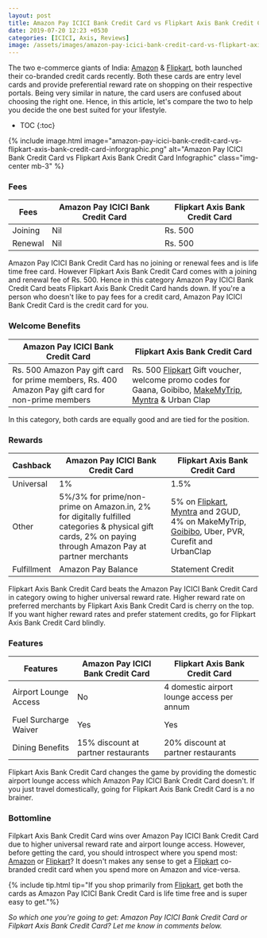 ```yaml
---
layout: post
title: Amazon Pay ICICI Bank Credit Card vs Flipkart Axis Bank Credit Card
date: 2019-07-20 12:23 +0530
categories: [ICICI, Axis, Reviews]
image: /assets/images/amazon-pay-icici-bank-credit-card-vs-flipkart-axis-bank-credit-card.jpg
---
```


The two e-commerce giants of India: [Amazon](/amazon-pay-icici-bank-credit-card-review/) & [Flipkart](/flipkart-axis-bank-credit-card-launched/), both launched their co-branded credit cards recently. Both these cards are entry level cards and provide preferential reward rate on shopping on their respective portals. Being very similar in nature, the card users are confused about choosing the right one. Hence, in this article, let's compare the two to help you decide the one best suited for your lifestyle.

<!-- prettier-ignore -->
* TOC
{:toc}

{% include image.html image="amazon-pay-icici-bank-credit-card-vs-flipkart-axis-bank-credit-card-inforgraphic.png" alt="Amazon Pay ICICI Bank Credit Card vs Flipkart Axis Bank Credit Card Infographic" class="img-center mb-3" %}

### Fees

<table class="table" style="display: block;overflow-x: auto;">
<thead class="thead-dark">
<tr>
    <th scope="col"> Fees</th>
	<th scope="col"> Amazon Pay ICICI Bank Credit Card</th>
    <th scope="col"> Flipkart Axis Bank Credit Card</th>
</tr>
</thead>
<tbody>
<tr>
    <td> Joining </td>
	<td> Nil </td>
	<td> Rs. 500 </td>
</tr>
<tr>
    <td> Renewal </td>
	<td> Nil </td>
	<td> Rs. 500 </td>
</tr>
</tbody>
</table>
Amazon Pay ICICI Bank Credit Card has no joining or renewal fees and is life time free card. However Flipkart Axis Bank Credit Card comes with a joining and renewal fee of Rs. 500. Hence in this category Amazon Pay ICICI Bank Credit Card beats Flipkart Axis Bank Credit Card hands down. If you're a person who doesn't like to pay fees for a credit card, Amazon Pay ICICI Bank Credit Card is the credit card for you.

### Welcome Benefits

<table class="table" style="display: block;overflow-x: auto;">
<thead class="thead-dark">
<tr>
	<th scope="col"> Amazon Pay ICICI Bank Credit Card</th>
    <th scope="col"> Flipkart Axis Bank Credit Card</th>
</tr>
</thead>
<tbody>
<tr>
	<td> Rs. 500 Amazon Pay gift card for prime members, Rs. 400 Amazon Pay gift card for non-prime members</td>
	<td> Rs. 500 <a href="https://l.cardinfo.in/flipkart" target="_blank">Flipkart</a> Gift voucher, welcome promo codes for Gaana, Goibibo, <a href="https://l.cardinfo.in/makemytrip" target="_blank">MakeMyTrip</a>, <a href="https://l.cardinfo.in/myntra" target="_blank">Myntra</a> & Urban Clap </td>
</tr>
</tbody>
</table>

In this category, both cards are equally good and are tied for the position.

### Rewards

<table class="table" style="display: block;overflow-x: auto;">
<thead class="thead-dark">
<tr>
    <th scope="col"> Cashback </th>
	<th scope="col"> Amazon Pay ICICI Bank Credit Card</th>
    <th scope="col"> Flipkart Axis Bank Credit Card</th>
</tr>
</thead>
<tbody>
<tr>
    <td> Universal</td>
	<td> 1%</td>
	<td> 1.5%</td>
</tr>
<tr>
    <td> Other</td>
	<td> 5%/3% for prime/non-prime on Amazon.in, 2% for digitally fulfilled categories & physical gift cards, 2% on paying through Amazon Pay at partner merchants</td>
	<td> 5% on <a href="https://l.cardinfo.in/flipkart" target="_blank">Flipkart</a>, <a href="https://l.cardinfo.in/myntra" target="_blank">Myntra</a> and 2GUD, 4% on MakeMyTrip, <a href="https://l.cardinfo.in/goibibo" target="_blank">Goibibo</a>, Uber, PVR, Curefit and UrbanClap</td>
</tr>
<tr>
    <td> Fulfillment</td>
	<td> Amazon Pay Balance</td>
	<td> Statement Credit</td>
</tr>
</tbody>
</table>

Flipkart Axis Bank Credit Card beats the Amazon Pay ICICI Bank Credit Card in category owing to higher universal reward rate. Higher reward rate on preferred merchants by Flipkart Axis Bank Credit Card is cherry on the top. If you want higher reward rates and prefer statement credits, go for Flipkart Axis Bank Credit Card blindly.

### Features

<table class="table" style="display: block;overflow-x: auto;">
<thead class="thead-dark">
<tr>
    <th scope="col"> Features</th>
	<th scope="col"> Amazon Pay ICICI Bank Credit Card</th>
    <th scope="col"> Flipkart Axis Bank Credit Card</th>
</tr>
</thead>
<tbody>
<tr>
    <td> Airport Lounge Access </td>
	<td> No </td>
	<td> 4 domestic airport lounge access per annum </td>
</tr>
<tr>
    <td> Fuel Surcharge Waiver </td>
	<td> Yes </td>
	<td> Yes </td>
</tr>
<tr>
    <td> Dining Benefits </td>
	<td> 15% discount at partner restaurants </td>
	<td> 20% discount at partner restaurants </td>
</tr>
</tbody>
</table>

Flipkart Axis Bank Credit Card changes the game by providing the domestic airport lounge access which Amazon Pay ICICI Bank Credit Card doesn't. If you just travel domestically, going for Flipkart Axis Bank Credit Card is a no brainer.

### Bottomline

Filpkart Axis Bank Credit Card wins over Amazon Pay ICICI Bank Credit Card due to higher universal reward rate and airport lounge access. However, before getting the card, you should introspect where you spend most: [Amazon](https://l.cardinfo.in/amazon) or [Flipkart](https://l.cardinfo.in/flipkart)? It doesn't makes any sense to get a [Flipkart](https://l.cardinfo.in/flipkart) co-branded credit card when you spend more on Amazon and vice-versa.

{% include tip.html tip="If you shop primarily from [Flipkart](https://l.cardinfo.in/flipkart), get both the cards as Amazon Pay ICICI Bank Credit Card is life time free and is super easy to get."%}

_So which one you're going to get: Amazon Pay ICICI Bank Credit Card or Filpkart Axis Bank Credit Card? Let me know in comments below._
